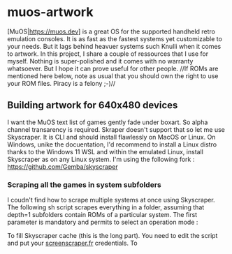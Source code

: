 # muos-artwork

[MuOS|https://muos.dev] is a great OS for the supported handheld retro emulation consoles. It is as fast as the fastest systems yet customizable to your needs. But it lags behind heavuer systems such Knulli when it comes to artwork. In this project, I share a couple of ressources that I use for myself. Nothing is super-polished and it comes with no warranty whatsoever. But I hope it can prove useful for other people. //If ROMs are mentioned here below, note as usual that you should own the right to use your ROM files. Piracy is a felony ;-)//

## Building artwork for 640x480 devices

I want the MuOS text list of games gently fade under boxart. So alpha channel transarency is required. Skraper doesn't support that so let me use Skyscraper. It is CLI and should install flawlessly on MacOS or Linux. On Windows, unike the docuentation, I'd recommend to install a Linux distro thanks to the Windows 11 WSL and within the emulated Linux, install Skyscraper as on any Linux system. I'm using the following fork : https://github.com/Gemba/skyscraper

### Scraping all the games in system subfolders

I coudn't find how to scrape multiple systems at once using Skyscraper. The following sh script scrapes everything in a folder, assuming that depth=1 subfolders contain ROMs of a particular system. The first parameter is mandatory and permits to select an operation mode :

To fill Skyscraper cache (this is the long part). You need to edit the script and put your [screenscraper.fr](https://www.screenscraper.fr/) credentials.
To 

